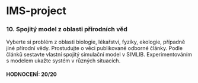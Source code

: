 # IMS-project

### 10. Spojitý model z oblasti přírodních věd

Vyberte si problém z oblasti biologie, lékařství, fyziky, ekologie, případně jiné přírodní vědy. Prostudujte o věci publikované odborné články. Podle článků sestavte vlastní spojitý simulační model v SIMLIB. Experimentováním s modelem ukažte systém v různých situacích.

#### HODNOCENÍ: 20/20
